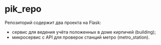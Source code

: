 # pik_repo

Репозиторий содержит два проекта на Flask:
 - сервис для ведения учёта положенных в доме кирпичей (building);
 - микросервис с API для проверок станций метро (metro_station).
